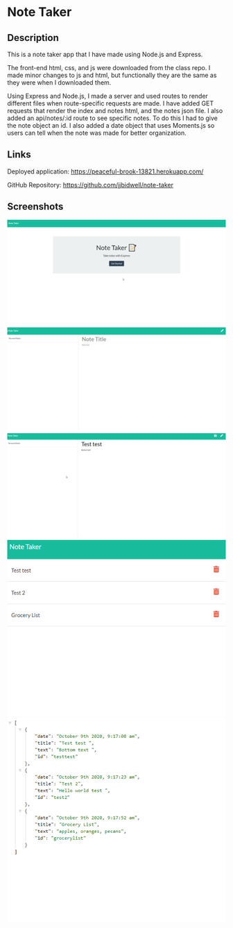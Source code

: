 # Note Taker

## Description

This is a note taker app that I have made using Node.js and Express. 

The front-end html, css, and js were downloaded from the class repo. I made minor changes to js and html, but functionally they are the same as they were when I downloaded them. 

Using Express and Node.js, I made a server and used routes to render different files when route-specific requests are made. I have added GET requests that render the index and notes html, and the notes json file. I also added an api/notes/:id route to see specific notes. To do this I had to give the note object an id. I also added a date object that uses Moments.js so users can tell when the note was made for better organization. 

## Links 

Deployed application: https://peaceful-brook-13821.herokuapp.com/  

GitHub Repository: https://github.com/jjbidwell/note-taker


## Screenshots

![Front Page](public/assets/images/front-page.png)
![Empty Form](public/assets/images/note-empty.png)
![Note in Progress](public/assets/images/in-progress.png)
![Saved Notes](public/assets/images/saved-items.png)
![JSON File](public/assets/images/json-file.png)